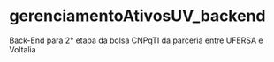 # gerenciamentoAtivosUV_backend
Back-End para 2° etapa da bolsa CNPqTI da parceria entre UFERSA e Voltalia
